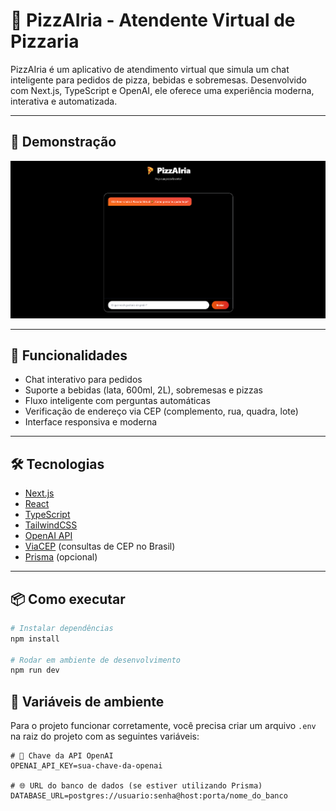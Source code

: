 # 🍕 PizzAIria - Atendente Virtual de Pizzaria

PizzAIria é um aplicativo de atendimento virtual que simula um chat inteligente para pedidos de pizza, bebidas e sobremesas. Desenvolvido com Next.js, TypeScript e OpenAI, ele oferece uma experiência moderna, interativa e automatizada.

---

## 📸 Demonstração

![Chat Preview](./public/preview.png) <!-- Substitua com seu caminho correto -->

---

## 🚀 Funcionalidades

- Chat interativo para pedidos
- Suporte a bebidas (lata, 600ml, 2L), sobremesas e pizzas
- Fluxo inteligente com perguntas automáticas
- Verificação de endereço via CEP (complemento, rua, quadra, lote)
- Interface responsiva e moderna

---

## 🛠️ Tecnologias

- [Next.js](https://nextjs.org/)
- [React](https://react.dev/)
- [TypeScript](https://www.typescriptlang.org/)
- [TailwindCSS](https://tailwindcss.com/)
- [OpenAI API](https://platform.openai.com/)
- [ViaCEP](https://viacep.com.br/) (consultas de CEP no Brasil)
- [Prisma](https://www.prisma.io/) (opcional)

---

## 📦 Como executar

```bash
# Instalar dependências
npm install

# Rodar em ambiente de desenvolvimento
npm run dev
```

## 🧪 Variáveis de ambiente

Para o projeto funcionar corretamente, você precisa criar um arquivo `.env` na raiz do projeto com as seguintes variáveis:

```env
# 🔐 Chave da API OpenAI
OPENAI_API_KEY=sua-chave-da-openai

# 🌐 URL do banco de dados (se estiver utilizando Prisma)
DATABASE_URL=postgres://usuario:senha@host:porta/nome_do_banco

```
